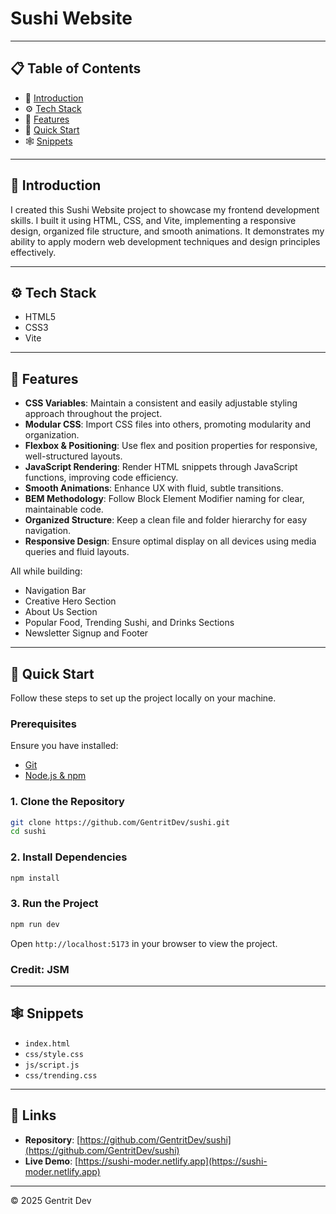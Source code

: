 # Sushi Website
---

## 📋 Table of Contents

* 🤖 [Introduction](#introduction)
* ⚙️ [Tech Stack](#tech-stack)
* 🔋 [Features](#features)
* 🤸 [Quick Start](#quick-start)
* 🕸️ [Snippets](#snippets)


---

## 🤖 Introduction

I created this Sushi Website project to showcase my frontend development skills. I built it using HTML, CSS, and Vite, implementing a responsive design, organized file structure, and smooth animations. It demonstrates my ability to apply modern web development techniques and design principles effectively.


---

## ⚙️ Tech Stack

* HTML5
* CSS3
* Vite

---

## 🔋 Features

* **CSS Variables**: Maintain a consistent and easily adjustable styling approach throughout the project.
* **Modular CSS**: Import CSS files into others, promoting modularity and organization.
* **Flexbox & Positioning**: Use flex and position properties for responsive, well-structured layouts.
* **JavaScript Rendering**: Render HTML snippets through JavaScript functions, improving code efficiency.
* **Smooth Animations**: Enhance UX with fluid, subtle transitions.
* **BEM Methodology**: Follow Block Element Modifier naming for clear, maintainable code.
* **Organized Structure**: Keep a clean file and folder hierarchy for easy navigation.
* **Responsive Design**: Ensure optimal display on all devices using media queries and fluid layouts.

All while building:

* Navigation Bar
* Creative Hero Section
* About Us Section
* Popular Food, Trending Sushi, and Drinks Sections
* Newsletter Signup and Footer

---

## 🤸 Quick Start

Follow these steps to set up the project locally on your machine.

### Prerequisites

Ensure you have installed:

* [Git](https://git-scm.com/)
* [Node.js & npm](https://nodejs.org/)

### 1. Clone the Repository

```bash
git clone https://github.com/GentritDev/sushi.git
cd sushi
```

### 2. Install Dependencies

```bash
npm install
```

### 3. Run the Project

```bash
npm run dev
```

Open `http://localhost:5173` in your browser to view the project.

### Credit: JSM 
---

## 🕸️ Snippets

* `index.html`
* `css/style.css`
* `js/script.js`
* `css/trending.css`

---

## 🔗 Links

* **Repository**: [https://github.com/GentritDev/sushi](https://github.com/GentritDev/sushi)
* **Live Demo**: [https://sushi-moder.netlify.app](https://sushi-moder.netlify.app)

---




© 2025 Gentrit Dev
